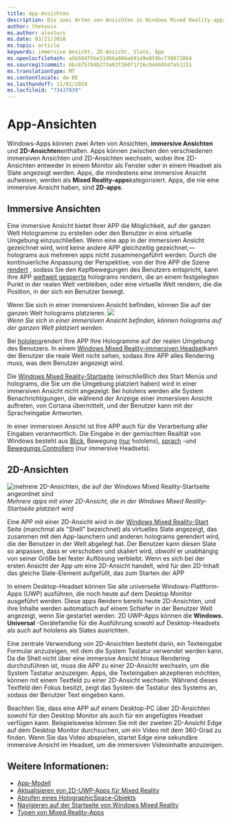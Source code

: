 ```yaml
---
title: App-Ansichten
description: Die zwei Arten von Ansichten in Windows Mixed Reality-apps sind immersive Ansichten und 2D-Ansichten.
author: thetuvix
ms.author: alexturn
ms.date: 03/21/2018
ms.topic: article
keywords: immersive Ansicht, 2D-Ansicht, Slate, App
ms.openlocfilehash: a5b50df5be31d66a866e691d9e059bcf38672064
ms.sourcegitcommit: 6bc6757b9b273a63f260f1716c944603dfa51151
ms.translationtype: MT
ms.contentlocale: de-DE
ms.lasthandoff: 11/01/2019
ms.locfileid: "73437039"
---
```

# <a name="app-views"></a>App-Ansichten

Windows-Apps können zwei Arten von Ansichten, **immersive Ansichten** und **2D-Ansichten**enthalten. Apps können zwischen den verschiedenen immersiven Ansichten und 2D-Ansichten wechseln, wobei ihre 2D-Ansichten entweder in einem Monitor als Fenster oder in einem Headset als Slate angezeigt werden. Apps, die mindestens eine immersive Ansicht aufweisen, werden als **Mixed Reality-apps**kategorisiert. Apps, die nie eine immersive Ansicht haben, sind **2D-apps**.

## <a name="immersive-views"></a>Immersive Ansichten

Eine immersive Ansicht bietet Ihrer APP die Möglichkeit, auf der ganzen Welt Hologramme zu erstellen oder den Benutzer in eine virtuelle Umgebung einzuschließen. Wenn eine app in der immersiven Ansicht gezeichnet wird, wird keine andere APP gleichzeitig gezeichnet,&mdash;holograms aus mehreren apps nicht zusammengeführt werden. Durch die kontinuierliche Anpassung der Perspektive, von der Ihre APP die Szene [rendert](rendering.md) , sodass Sie den Kopfbewegungen des Benutzers entspricht, kann Ihre APP [weltweit gesperrte](coordinate-systems.md) holograms rendern, die an einem festgelegten Punkt in der realen Welt verbleiben, oder eine virtuelle Welt rendern, die die Position, in der sich ein Benutzer bewegt.

Wenn Sie sich in einer immersiven Ansicht befinden, können Sie auf der ganzen Welt holograms platzieren. ![](images/designoverview-940px.jpg)<br>
*Wenn Sie sich in einer immersiven Ansicht befinden, können holograms auf der ganzen Welt platziert werden.*

Bei [hololens](hololens-hardware-details.md)rendert Ihre APP Ihre Hologramme auf der realen Umgebung des Benutzers. In einem [Windows Mixed Reality-immersiven Headset](immersive-headset-hardware-details.md)kann der Benutzer die reale Welt nicht sehen, sodass Ihre APP alles Rendering muss, was dem Benutzer angezeigt wird.

Die [Windows Mixed Reality-Startseite](navigating-the-windows-mixed-reality-home.md) (einschließlich des Start Menüs und holograms, die Sie um die Umgebung platziert haben) wird in einer immersiven Ansicht nicht angezeigt. Bei hololens werden alle System Benachrichtigungen, die während der Anzeige einer immersiven Ansicht auftreten, von Cortana übermittelt, und der Benutzer kann mit der Spracheingabe Antworten.

In einer immersiven Ansicht ist Ihre APP auch für die Verarbeitung aller Eingaben verantwortlich. Die Eingabe in der gemischten Realität von Windows besteht aus [Blick](gaze-and-commit.md), Bewegung [(nur](gaze-and-commit.md#composite-gestures) hololens), [sprach](voice-input.md) -und [Bewegungs Controllern](motion-controllers.md) (nur immersive Headsets).

## <a name="2d-views"></a>2D-Ansichten

![mehrere 2D-Ansichten, die auf der Windows Mixed Reality-Startseite angeordnet sind](images/teleportation-940px.png)<br>
*Mehrere apps mit einer 2D-Ansicht, die in der Windows Mixed Reality-Startseite platziert wird*

Eine APP mit einer 2D-Ansicht wird in der [Windows Mixed Reality-Start](navigating-the-windows-mixed-reality-home.md) Seite (manchmal als "Shell" bezeichnet) als virtuelles Slate angezeigt, das zusammen mit den App-launchern und anderen holograms gerendert wird, die der Benutzer in der Welt abgelegt hat. Der Benutzer kann diesen Slate so anpassen, dass er verschoben und skaliert wird, obwohl er unabhängig von seiner Größe bei fester Auflösung verbleibt. Wenn es sich bei der ersten Ansicht der App um eine 2D-Ansicht handelt, wird für den 2D-Inhalt das gleiche Slate-Element aufgefüllt, das zum Starten der APP

In einem Desktop-Headset können Sie alle universelle Windows-Plattform-Apps (UWP) ausführen, die noch heute auf dem Desktop Monitor ausgeführt werden. Diese apps Rendern bereits heute 2D-Ansichten, und ihre Inhalte werden automatisch auf einem Schiefer in der Benutzer Welt angezeigt, wenn Sie gestartet werden. 2D UWP-Apps können die **Windows. Universal** -Gerätefamilie für die Ausführung sowohl auf Desktop-Headsets als auch auf hololens als Slates ausrichten.

Eine zentrale Verwendung von 2D-Ansichten besteht darin, ein Texteingabe Formular anzuzeigen, mit dem die System Tastatur verwendet werden kann. Da die Shell nicht über eine immersive Ansicht hinaus Rendering durchzuführen ist, muss die APP zu einer 2D-Ansicht wechseln, um die System Tastatur anzuzeigen. Apps, die Texteingaben akzeptieren möchten, können mit einem Textfeld zu einer 2D-Ansicht wechseln. Während dieses Textfeld den Fokus besitzt, zeigt das System die Tastatur des Systems an, sodass der Benutzer Text eingeben kann.

Beachten Sie, dass eine APP auf einem Desktop-PC über 2D-Ansichten sowohl für den Desktop Monitor als auch für ein angefügtes Headset verfügen kann. Beispielsweise können Sie mit der zweiten 2D-Ansicht Edge auf dem Desktop Monitor durchsuchen, um ein Video mit dem 360-Grad zu finden. Wenn Sie das Video abspielen, startet Edge eine sekundäre immersive Ansicht im Headset, um die immersiven Videoinhalte anzuzeigen.

## <a name="see-also"></a>Weitere Informationen:

* [App-Modell](app-model.md)
* [Aktualisieren von 2D-UWP-Apps für Mixed Reality](building-2d-apps.md)
* [Abrufen eines HolographicSpace-Objekts](getting-a-holographicspace.md)
* [Navigieren auf der Startseite von Windows Mixed Reality](navigating-the-windows-mixed-reality-home.md)
* [Typen von Mixed Reality-Apps](types-of-mixed-reality-apps.md)
